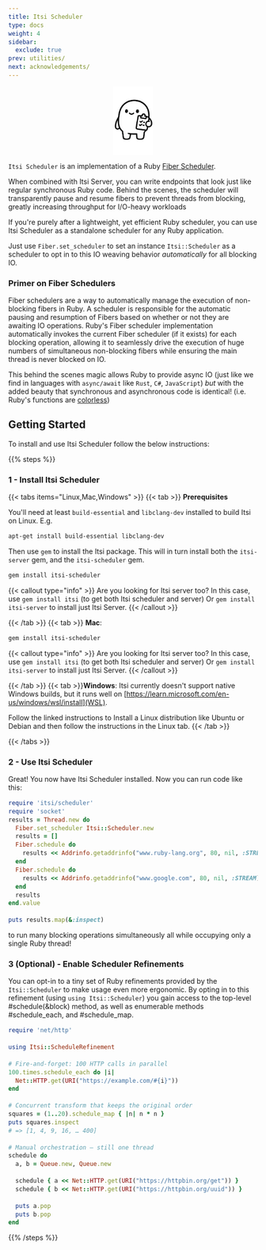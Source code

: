 ```yaml
---
title: Itsi Scheduler
type: docs
weight: 4
sidebar:
  exclude: true
prev: utilities/
next: acknowledgements/
---
```

<img src="itsi-scheduler-100.png"  width="80px" style="display: block; margin-left: auto; margin-right: auto;">

`Itsi Scheduler` is an implementation of a Ruby [Fiber Scheduler](https://docs.ruby-lang.org/en/3.2/Fiber/Scheduler.html).

When combined with Itsi Server, you can write endpoints that look just like regular synchronous Ruby code. Behind the scenes, the scheduler will transparently pause and resume fibers to prevent threads from blocking, greatly increasing throughput for I/O-heavy workloads

If you're purely after a lightweight, yet efficient Ruby scheduler,
you can use Itsi Scheduler as a standalone scheduler for any Ruby application.

Just use `Fiber.set_scheduler` to set an instance `Itsi::Scheduler` as a scheduler to opt in to this IO weaving behavior
*automatically* for all blocking IO.

### Primer on Fiber Schedulers

Fiber schedulers are a way to automatically manage the execution of non-blocking fibers in Ruby. A scheduler is responsible for the automatic pausing and resumption of Fibers based
on whether or not they are awaiting IO operations.
Ruby's Fiber scheduler implementation automatically invokes the current Fiber scheduler (if it exists) for each blocking operation, allowing it to seamlessly drive the execution of huge numbers of simultaneous non-blocking fibers
while ensuring the main thread is never blocked on IO.

This behind the scenes magic allows Ruby to provide async IO (just like we find in languages with `async/await` like `Rust`, `C#`, `JavaScript`) *but* with the added beauty
that synchronous and asynchronous code is identical! (i.e. Ruby's functions are [colorless](https://journal.stuffwithstuff.com/2015/02/01/what-color-is-your-function/))

## Getting Started
To install and use Itsi Scheduler follow the below instructions:

{{% steps %}}


### 1 - Install Itsi Scheduler

{{< tabs items="Linux,Mac,Windows" >}}
  {{< tab >}}
  **Prerequisites**

  You'll need at least `build-essential` and `libclang-dev` installed to build Itsi on Linux.
  E.g.
  ```bash
  apt-get install build-essential libclang-dev
  ```

  Then use `gem` to install the Itsi package. This will in turn install both the
  `itsi-server` gem, and the `itsi-scheduler` gem.


  ```bash
  gem install itsi-scheduler
  ```

  {{< callout type="info" >}}
  Are you looking for Itsi server too? In this case, use `gem install itsi` (to get both Itsi scheduler and server)
  Or `gem install itsi-server` to install just Itsi Server.
  {{< /callout >}}

  {{< /tab >}}
  {{< tab >}}
  **Mac**:
  ```bash
  gem install itsi-scheduler
  ```
  {{< callout type="info" >}}
  Are you looking for Itsi server too? In this case, use `gem install itsi` (to get both Itsi scheduler and server)
  Or `gem install itsi-server` to install just Itsi Server.
  {{< /callout >}}

  {{< /tab >}}
  {{< tab >}}**Windows**: Itsi currently doesn't support native Windows builds, but it runs well on [https://learn.microsoft.com/en-us/windows/wsl/install](WSL).

  Follow the linked instructions to Install a Linux distribution like Ubuntu or Debian and then follow the instructions in the Linux tab.
  {{< /tab >}}

{{< /tabs >}}

### 2 - Use Itsi Scheduler

Great! You now have Itsi Scheduler installed.
Now you can run code like this:

```ruby
require 'itsi/scheduler'
require 'socket'
results = Thread.new do
  Fiber.set_scheduler Itsi::Scheduler.new
  results = []
  Fiber.schedule do
    results << Addrinfo.getaddrinfo("www.ruby-lang.org", 80, nil, :STREAM)
  end
  Fiber.schedule do
    results << Addrinfo.getaddrinfo("www.google.com", 80, nil, :STREAM)
  end
  results
end.value

puts results.map(&:inspect)
```
to run many blocking operations simultaneously all while occupying only a single Ruby thread!

### 3 (Optional) - Enable Scheduler Refinements
You can opt-in to a tiny set of Ruby refinements provided by the `Itsi::Scheduler` to make usage even more ergonomic.
By opting in to this refinement (using `using Itsi::Scheduler`) you gain access to the top-level #schedule(&block) method, as well
as enumerable methods #schedule_each, and #schedule_map.

```ruby
require 'net/http'

using Itsi::ScheduleRefinement

# Fire-and-forget: 100 HTTP calls in parallel
100.times.schedule_each do |i|
  Net::HTTP.get(URI("https://example.com/#{i}"))
end

# Concurrent transform that keeps the original order
squares = (1..20).schedule_map { |n| n * n }
puts squares.inspect
# => [1, 4, 9, 16, … 400]

# Manual orchestration — still one thread
schedule do
  a, b = Queue.new, Queue.new

  schedule { a << Net::HTTP.get(URI("https://httpbin.org/get")) }
  schedule { b << Net::HTTP.get(URI("https://httpbin.org/uuid")) }

  puts a.pop
  puts b.pop
end
```
{{% /steps %}}
